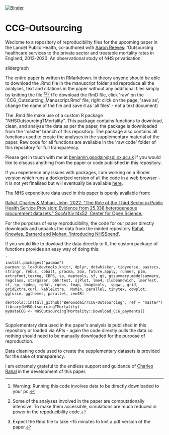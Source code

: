[![Binder](https://mybinder.org/badge_logo.svg)](https://mybinder.org/v2/gh/BenGoodair/CCG-Outsourcing-Binder/HEAD)
# CCG-Outsourcing
Weclome to a repository of reproducibility files for the upcoming paper in the Lancet Public Health, co-authored with [Aaron Reeves](https://aaronreeves.org/): 'Outsourcing healthcare services to the private sector and treatable mortality rates in England, 2013-2020: An observational study of NHS privatisation.' 

slidergraph

The entire paper is written in RMarkdown. In theory anyone should be able to download the .Rmd file in the manuscript folder and reproduce all the analyses, text and citations in the paper without any additional files simply by knitting the file.[^1][^2][^3] (To download the RmD file, click 'raw' on the 'CCG_Outsourcing_Manuscript.Rmd' file, right click on the page, 'save as', change the name of the file and save it as 'all files' - not a text document)

The .Rmd file make use of a custom R package "NHSOutsourcingTMortality". This package contains functions to download, clean, and analyse the data as per the paper, the package is downloaded from the 'master' branch of this repository. The package also contains all functions used to create the analyses in the supplementary material of the paper. Raw code for all functions are available in the 'raw code' folder of this repository for full transparency.

Please get in touch with me at benjamin.goodair@spi.ox.ac.uk if you would like to discuss anything from the paper or code published in this repository.

If you experience any issues with packages, I am working on a Binder version which runs a dockerized version of all the code in a web browser - it is not yet finalised but will eventually be available [here](https://github.com/BenGoodair/CCG-Outsourcing-Binder).

The NHS expenditure data used in this paper is openly available from:

[Rahal, Charles & Mohan, John, 2022. "The Role of the Third Sector in Public Health Service Provision: Evidence from 25,338 heterogeneous procurement datasets," SocArXiv t4x52, Center for Open Science.](https://ideas.repec.org/p/osf/socarx/t4x52.html)

For the purposes of easy reproducibility, the code for our paper directly downloads and unpacks the data from the minted repository [Rahal, Knowles, Barnard and Mohan, 'Introducing NHSSpend'](https://zenodo.org/record/5054717).

If you would like to dowload the data directly to R, the custom package of functions provides an easy way of doing this:

    ` 
    install.packages("pacman")
    pacman::p_load(devtools,knitr, dplyr, dotwhisker, tidyverse, pastecs, stringr, rebus, cobalt, pracma, zoo, future.apply, runner, plm, extrafont,texreg, CBPS, sp, maptools, sf, gt, gtsummary,modelsummary, regclass, stargazer, pbkrtest, sjPlot, lme4, clubSandwich, lmerTest, sf, sp, spdep, rgdal, rgeos, tmap, tmaptools,  spgwr, grid, gridExtra,curl, kableExtra,  MuMIn, parallel, tinytex, cowplot, ggforce, ggthemes, parallel, zen4R)
        
    devtools::install_github("BenGoodair/CCG-Outsourcing", ref = "master")
    library(NHSOutsourcingTMortality)
    myDataCCG <- NHSOutsourcingTMortality::Download_CCG_payments() 
    `

Supplementary data used in the paper's analysis is published in this repository or loaded via APIs - again the code directly pulls the data so nothing should need to be manually downloaded for the purpose of reproduction.

Data cleaning code used to create the supplementary datasets is provided for the sake of transparency.

I am extremely grateful to the endless support and guidance of [Charles Rahal](https://crahal.github.io/) in the development of this paper.




[^1]: Warning: Running this code involves data to be directly downloaded to your pc. 
[^2]: Some of the analyses involved in the paper are computationally intensive. To make them accessible, simulations are much reduced in power in the repoducibility code. 
[^3]: Expect the Rmd file to take ~15 minutes to knit a pdf version of the paper.
